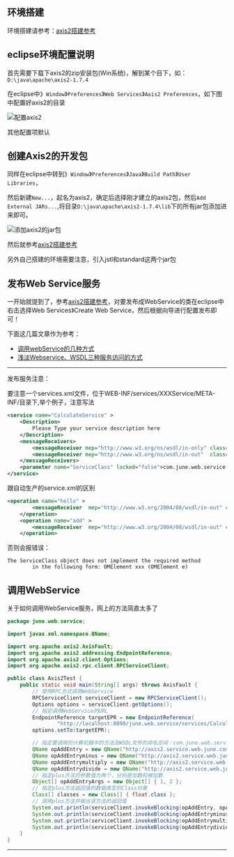 ## 环境搭建

环境搭建请参考：[axis2搭建参考]

## eclipse环境配置说明

首先需要下载下axis2的zip安装包(Win系统)，解到某个目下，如：`D:\java\apache\axis2-1.7.4`

在eclipse中》`Window`》`Preferences`》`Web Services`》`Axis2 Preferences`，如下图中配置好axis2的目录

![配置axis2](http://note.youdao.com/yws/api/personal/file/865F5316594C415287F2E35B3AE1551C?method=download&shareKey=0f46c5ab0498f048a94afa4988839820)

其他配置项默认

## 创建Axis2的开发包

同样在eclipse中转到》`Window`》`Preferences`》`Java`》`Build Path`》`User Libraries`，

然后新建`New...`，起名为axis2，确定后选择刚才建立的axis2包，然后`Add External JARs...`,将目录`D:\java\apache\axis2-1.7.4\lib`下的所有jar包添加进来即可。

![添加axis2的jar包](http://note.youdao.com/yws/api/personal/file/3BB6140F632144D28BD2BAB314C52DFB?method=download&shareKey=886423bbf3e62226e966dbd77b98be6c)

然后就参考[axis2搭建参考]

另外自己搭建的环境需要注意，引入jstl和standard这两个jar包


## 发布Web Service服务

一开始就提到了，参考[axis2搭建参考]，对要发布成WebService的类在eclipse中右击选择Web Services》Create Web Service，然后根据向导进行配置发布即可！

下面这几篇文章作为参考：

- [调用webService的几种方式](http://blog.csdn.net/u011165335/article/details/51345224)
- [浅淡Webservice、WSDL三种服务访问的方式](http://www.tuicool.com/articles/YbMfie)

----
发布服务注意：

要注意一个services.xml文件，位于WEB-INF/services/XXXService/META-INF/目录下,举个例子，注意写法

```xml
<service name="CalculateService" >
	<Description>
		Please Type your service description here
	</Description>
	<messageReceivers>
		<messageReceiver mep="http://www.w3.org/ns/wsdl/in-only" class="org.apache.axis2.rpc.receivers.RPCInOnlyMessageReceiver" />
		<messageReceiver mep="http://www.w3.org/ns/wsdl/in-out"  class="org.apache.axis2.rpc.receivers.RPCMessageReceiver"/>
	</messageReceivers>
	<parameter name="ServiceClass" locked="false">com.june.web.service.axis2.CalculateService</parameter>
</service>
```
跟自动生产的service.xml的区别

```xml
<operation name="hello" >
        <messageReceiver  mep="http://www.w3.org/2004/08/wsdl/in-out" class="org.apache.axis2.rpc.receivers.RPCMessageReceiver" />
    </operation>
    <operation name="add" >
        <messageReceiver  mep="http://www.w3.org/2004/08/wsdl/in-out" class="org.apache.axis2.rpc.receivers.RPCMessageReceiver" />
    </operation>
```

否则会报错误：

	The ServiceClass object does not implement the required method 
	        in the following form: OMElement xxx (OMElement e)

## 调用WebService

关于如何调用WebService服务，网上的方法简直太多了
```java
package june.web.service;

import javax.xml.namespace.QName;

import org.apache.axis2.AxisFault;
import org.apache.axis2.addressing.EndpointReference;
import org.apache.axis2.client.Options;
import org.apache.axis2.rpc.client.RPCServiceClient;

public class Axis2Test {
	public static void main(String[] args) throws AxisFault {
		// 使用RPC方式调用WebService
		RPCServiceClient serviceClient = new RPCServiceClient();
		Options options = serviceClient.getOptions();
		// 指定调用WebService的URL
		EndpointReference targetEPR = new EndpointReference(
				"http://localhost:8090/june.web.service/services/CalculateService");
		options.setTo(targetEPR);

		// 指定要调用的计算机器中的方法及WSDL文件的命名空间：com.june.web.service。
		QName opAddEntry = new QName("http://axis2.service.web.june.com", "plus");// 加法
		QName opAddEntryminus = new QName("http://axis2.service.web.june.com", "minus");// 减法
		QName opAddEntrymultiply = new QName("http://axis2.service.web.june.com", "multiply");// 乘法
		QName opAddEntrydivide = new QName("http://axis2.service.web.june.com", "divide");// 除法
		// 指定plus方法的参数值为两个，分别是加数和被加数
		Object[] opAddEntryArgs = new Object[] { 1, 2 };
		// 指定plus方法返回值的数据类型的Class对象
		Class[] classes = new Class[] { float.class };
		// 调用plus方法并输出该方法的返回值
		System.out.println(serviceClient.invokeBlocking(opAddEntry, opAddEntryArgs, classes)[0]);
		System.out.println(serviceClient.invokeBlocking(opAddEntryminus, opAddEntryArgs, classes)[0]);
		System.out.println(serviceClient.invokeBlocking(opAddEntrymultiply, opAddEntryArgs, classes)[0]);
		System.out.println(serviceClient.invokeBlocking(opAddEntrydivide, opAddEntryArgs, classes)[0]);
	}
}

```


----
[axis2搭建参考]:http://note.youdao.com/share/?id=816314845b424e33a8ed6576011c85dc&type=note#/ '参考这里搭建axis2的开发环境'